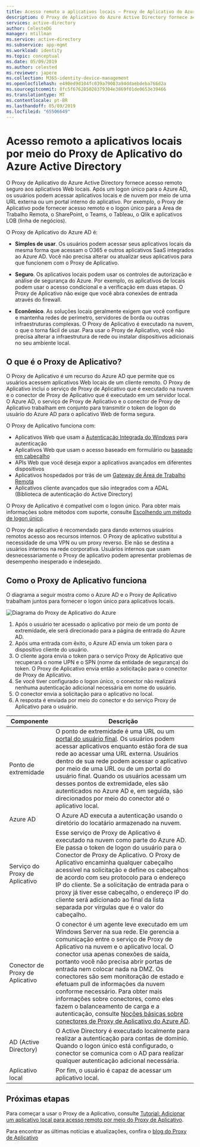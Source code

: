 ```yaml
---
title: Acesso remoto a aplicativos locais – Proxy de Aplicativo do Azure Active Directory | Microsoft Docx
description: O Proxy de Aplicativo do Azure Active Directory fornece acesso remoto seguro aos aplicativos Web locais. Após um logon único para o Azure AD, os usuários podem acessar aplicativos locais e de nuvem por meio de uma URL externa ou um portal interno do aplicativo. Por exemplo, o Proxy de Aplicativo pode fornecer acesso remoto e o logon único para a Área de Trabalho Remota, o SharePoint, o Teams, o Tableau, o Qlik e aplicativos LOB (linha de negócios).
services: active-directory
author: CelesteDG
manager: mtillman
ms.service: active-directory
ms.subservice: app-mgmt
ms.workload: identity
ms.topic: conceptual
ms.date: 05/09/2019
ms.author: celested
ms.reviewer: japere
ms.collection: M365-identity-device-management
ms.openlocfilehash: e490ed9d104fc039a79083a94ddaebdeba766d2a
ms.sourcegitcommit: 8fc5f676285020379304e3869f01de0653e39466
ms.translationtype: MT
ms.contentlocale: pt-BR
ms.lasthandoff: 05/09/2019
ms.locfileid: "65506649"
---
```

# <a name="remote-access-to-on-premises-applications-through-azure-active-directorys-application-proxy"></a>Acesso remoto a aplicativos locais por meio do Proxy de Aplicativo do Azure Active Directory 

O Proxy de Aplicativo do Azure Active Directory fornece acesso remoto seguro aos aplicativos Web locais. Após um logon único para o Azure AD, os usuários podem acessar aplicativos locais e de nuvem por meio de uma URL externa ou um portal interno do aplicativo. Por exemplo, o Proxy de Aplicativo pode fornecer acesso remoto e o logon único para a Área de Trabalho Remota, o SharePoint, o Teams, o Tableau, o Qlik e aplicativos LOB (linha de negócios).

O Proxy de Aplicativo do Azure AD é:

- **Simples de usar**. Os usuários podem acessar seus aplicativos locais da mesma forma que acessam o O365 e outros aplicativos SaaS integrados ao Azure AD. Você não precisa alterar ou atualizar seus aplicativos para que funcionem com o Proxy de Aplicativo. 

- **Seguro**. Os aplicativos locais podem usar os controles de autorização e análise de segurança do Azure. Por exemplo, os aplicativos de locais podem usar o acesso condicional e a verificação em duas etapas. O Proxy de Aplicativo não exige que você abra conexões de entrada através do firewall.
 
- **Econômico**. As soluções locais geralmente exigem que você configure e mantenha redes de perímetro, servidores de borda ou outras infraestruturas complexas. O Proxy de Aplicativo é executado na nuvem, o que o torna fácil de usar. Para usar o Proxy de Aplicativo, você não precisa alterar a infraestrutura de rede ou instalar dispositivos adicionais no seu ambiente local.

## <a name="what-is-application-proxy"></a>O que é o Proxy de Aplicativo?
O Proxy de Aplicativo é um recurso do Azure AD que permite que os usuários acessem aplicativos Web locais de um cliente remoto. O Proxy de Aplicativo inclui o serviço de Proxy de Aplicativo que é executado na nuvem e o conector de Proxy de Aplicativo que é executado em um servidor local. O Azure AD, o serviço de Proxy de Aplicativo e o conector de Proxy de Aplicativo trabalham em conjunto para transmitir o token de logon do usuário do Azure AD para o aplicativo Web de forma segura.

O Proxy de Aplicativo funciona com:

* Aplicativos Web que usam a [Autenticação Integrada do Windows](application-proxy-configure-single-sign-on-with-kcd.md) para autenticação  
* Aplicativos Web que usam o acesso baseado em formulário ou [baseado em cabeçalho](application-proxy-configure-single-sign-on-with-ping-access.md)  
* APIs Web que você deseja expor a aplicativos avançados em diferentes dispositivos  
* Aplicativos hospedados por trás de um [Gateway de Área de Trabalho Remota](application-proxy-integrate-with-remote-desktop-services.md)  
* Aplicativos cliente avançados que são integrados com a ADAL (Biblioteca de autenticação do Active Directory)

O Proxy de Aplicativo é compatível com o logon único. Para obter mais informações sobre métodos com suporte, consulte [Escolhendo um método de logon único](what-is-single-sign-on.md#choosing-a-single-sign-on-method).

O Proxy de aplicativo é recomendado para dando externos usuários remotos acesso aos recursos internos. O Proxy de aplicativo substitui a necessidade de uma VPN ou um proxy reverso. Ele não se destina a usuários internos na rede corporativa.  Usuários internos que usam desnecessariamente o Proxy de aplicativo podem apresentar problemas de desempenho inesperado e indesejado.

## <a name="how-application-proxy-works"></a>Como o Proxy de Aplicativo funciona

O diagrama a seguir mostra como o Azure AD e o Proxy de Aplicativo trabalham juntos para fornecer o logon único para aplicativos locais.

![Diagrama do Proxy de Aplicativo do Azure](./media/application-proxy/azureappproxxy.png)

1. Após o usuário ter acessado o aplicativo por meio de um ponto de extremidade, ele será direcionado para a página de entrada do Azure AD. 
2. Após uma entrada com êxito, o Azure AD envia um token para o dispositivo cliente do usuário.
3. O cliente agora envia o token para o serviço Proxy de Aplicativo que recuperará o nome UPN e o SPN (nome da entidade de segurança) do token. O Proxy de Aplicativo envia então a solicitação para o conector de Proxy de Aplicativo.
4. Se você tiver configurado o logon único, o conector não realizará nenhuma autenticação adicional necessária em nome do usuário.
5. O conector envia a solicitação para o aplicativo no local.  
6. A resposta é enviada por meio do conector e do serviço Proxy de Aplicativo para o usuário.

| Componente | Descrição |
| --------- | ----------- |
| Ponto de extremidade  | O ponto de extremidade é uma URL ou um [portal do usuário final](end-user-experiences.md). Os usuários podem acessar aplicativos enquanto estão fora de sua rede ao acessar uma URL externa. Usuários dentro de sua rede podem acessar o aplicativo por meio de uma URL ou de um portal do usuário final. Quando os usuários acessam um desses pontos de extremidade, eles são autenticados no Azure AD e, em seguida, são direcionados por meio do conector até o aplicativo local.|
| Azure AD | O Azure AD executa a autenticação usando o diretório do locatário armazenado na nuvem. |
| Serviço do Proxy de Aplicativo | Esse serviço de Proxy de Aplicativo é executado na nuvem como parte do Azure AD. Ele passa o token de logon do usuário para o Conector de Proxy de Aplicativo. O Proxy de Aplicativo encaminha qualquer cabeçalho acessível na solicitação e define os cabeçalhos de acordo com seu protocolo para o endereço IP do cliente. Se a solicitação de entrada para o proxy já tiver esse cabeçalho, o endereço IP do cliente será adicionado ao final da lista separada por vírgulas que é o valor do cabeçalho.|
| Conector de Proxy de Aplicativo | O conector é um agente leve executado em um Windows Server na sua rede. Ele gerencia a comunicação entre o serviço de Proxy de Aplicativo na nuvem e o aplicativo local. O conector usa apenas conexões de saída, portanto você não precisa abrir portas de entrada nem colocar nada na DMZ. Os conectores são sem monitoração de estado e efetuam pull de informações da nuvem conforme necessário. Para obter mais informações sobre conectores, como eles fazem o balanceamento de carga e a autenticação, consulte [Noções básicas sobre conectores de Proxy de Aplicativo do Azure AD](application-proxy-connectors.md).|
| AD (Active Directory) | O Active Directory é executado localmente para realizar a autenticação para contas de domínio. Quando o logon único está configurado, o conector se comunica com o AD para realizar qualquer autenticação adicional necessária.
| Aplicativo local | Por fim, o usuário é capaz de acessar um aplicativo local. 

## <a name="next-steps"></a>Próximas etapas
Para começar a usar o Proxy de a Aplicativo, consulte [Tutorial: Adicionar um aplicativo local para acesso remoto por meio do Proxy de Aplicativo](application-proxy-add-on-premises-application.md). 

Para encontrar as últimas notícias e atualizações, confira o [blog do Proxy de Aplicativo](https://blogs.technet.com/b/applicationproxyblog/)


